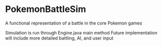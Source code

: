 # PokemonBattleSim
A functional representation of a battle in the core Pokemon games

Simulation is run through Engine.java main method
Future implementation will include more detailed battling, AI, and user input
